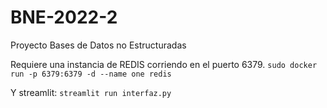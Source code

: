 # BNE-2022-2
Proyecto Bases de Datos no Estructuradas

Requiere una instancia de REDIS corriendo en el puerto 6379. 
`sudo docker run -p 6379:6379 -d --name one redis`

Y streamlit:
`streamlit run interfaz.py `

